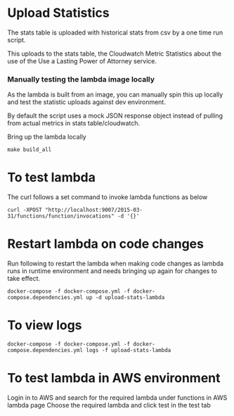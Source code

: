 # Upload Statistics

The stats table is uploaded with historical stats from csv by a one time run script.

This uploads to the stats table,  the Cloudwatch Metric Statistics about the use of the Use a Lasting Power of Attorney service.

### Manually testing the lambda image locally

As the lambda is built from an image, you can manually spin this up locally and test the statistic uploads against dev environment.

By default the script uses a mock JSON response object instead of pulling from actual metrics in stats table/cloudwatch. 

Bring up the lambda locally

```
make build_all
```

# To test lambda
The curl follows a set command to invoke lambda functions as below

```
curl -XPOST "http://localhost:9007/2015-03-31/functions/function/invocations" -d '{}'
```

# Restart lambda on code changes

Run following to restart the lambda when making code changes as lambda runs in runtime environment and needs 
bringing up again for changes to take effect.

```
docker-compose -f docker-compose.yml -f docker-compose.dependencies.yml up -d upload-stats-lambda
```

# To view logs

```
docker-compose -f docker-compose.yml -f docker-compose.dependencies.yml logs -f upload-stats-lambda
```

# To test lambda in AWS environment

Login in to AWS and search for the required lambda under functions in AWS lambda page
Choose the required lambda and click test in the test tab